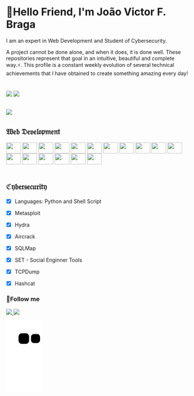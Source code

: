 # 🤘Hello Friend, I'm João Victor F. Braga

I am an expert in Web Development and Student of Cybersecurity.

A project cannot be done alone, and when it does, it is done well. These repositories represent that goal in an intuitive, beautiful and complete way.⚡️. This profile is a constant weekly evolution of several technical achievements that I have obtained to create something amazing every day!

<h1></h1>

<div>
<a href="https://github.com/eur0nymous"></a>

<img height="50%" src="https://github-readme-stats.vercel.app/api?username=eur0nymous&show_icons=true&theme=radical">
<img height="50%" src="https://github-readme-stats.vercel.app/api/top-langs/?username=eur0nymous&layout=compact&theme=radical">
<div>
<br/>

![](https://64.media.tumblr.com/9bdbeb956bf08d93025644e037172ee0/tumblr_np7jumRhbe1ux2wvpo1_500.gifv)

  <div>
  <h2>𝔚𝔢𝔟 𝔇𝔢𝔳𝔢𝔩𝔬𝔭𝔪𝔢𝔫𝔱</h2>
    <img align="center" height="30" width="40" src="https://cdn.jsdelivr.net/gh/devicons/devicon/icons/react/react-original.svg" />
    <img align="center" height="30" width="40" src="https://cdn.jsdelivr.net/gh/devicons/devicon/icons/nodejs/nodejs-original.svg" />
    <img align="center" height="30" width="40" src="https://cdn.jsdelivr.net/gh/devicons/devicon/icons/angularjs/angularjs-original.svg" />
    <img align="center" height="30" width="40" src="https://cdn.jsdelivr.net/gh/devicons/devicon/icons/vuejs/vuejs-original.svg" />
    <img align="center" height="30" width="40" src="https://cdn.jsdelivr.net/gh/devicons/devicon/icons/redux/redux-original.svg" />
    <img align="center" height="30" width="40" src="https://cdn.jsdelivr.net/gh/devicons/devicon/icons/typescript/typescript-original.svg" />
    <img align="center"height="30" width="40" src="https://cdn.jsdelivr.net/gh/devicons/devicon/icons/nextjs/nextjs-original.svg" />
    <img align="center" height="30" width="40" src="https://cdn.jsdelivr.net/gh/devicons/devicon/icons/mysql/mysql-original.svg" />
    <img align="center" height="30" width="40" src="https://cdn.jsdelivr.net/gh/devicons/devicon/icons/mongodb/mongodb-original.svg" />
    <img align="center" height="30" width="40" src="https://cdn.jsdelivr.net/gh/devicons/devicon/icons/redhat/redhat-original.svg" />
    <img align="center" height="30" width="40" src="https://cdn.jsdelivr.net/gh/devicons/devicon/icons/googlecloud/googlecloud-original.svg" />
    <img align="center" height="30" width="40"src="https://cdn.jsdelivr.net/gh/devicons/devicon/icons/sass/sass-original.svg" />
    <img align="center" height="30" width="40" src="https://cdn.jsdelivr.net/gh/devicons/devicon/icons/materialui/materialui-original.svg" />
    <img align="center" height="30" width="40" src="https://cdn.jsdelivr.net/gh/devicons/devicon/icons/bootstrap/bootstrap-original.svg" />
    <img align="center" height="30" width="40"src="https://cdn.jsdelivr.net/gh/devicons/devicon/icons/javascript/javascript-original.svg" />
    <img align="center" height="30" width="40" src="https://cdn.jsdelivr.net/gh/devicons/devicon/icons/docker/docker-original.svg" />
    <img align="center" height="30" width="40" src="https://cdn.jsdelivr.net/gh/devicons/devicon/icons/python/python-original.svg" />
  </div>

<br/>

<h2>ℭ𝔶𝔟𝔢𝔯𝔰𝔢𝔠𝔲𝔯𝔦𝔱𝔶</h2>

- [x] Languages: Python and Shell Script

- [x] Metasploit

- [x] Hydra

- [x] Aircrack

- [x] SQLMap

- [x] SET - Social Enginner Tools

- [x] TCPDump

- [x] Hashcat



<h3>🤘Follow me</h3>
<a href="https://linkedin.com/in/eur0nymous">
<img src="https://img.shields.io/badge/LinkedIn-0077B5?style=for-the-badge&logo=linkedin&logoColor=white">
</a>

<a href="https://open.spotify.com/user/ph45mwps5z222ohbqoipxho5w">
<img src="https://img.shields.io/badge/Spotify-1ED760?&style=for-the-badge&logo=spotify&logoColor=white">
</a>

![Snake animation](https://github.com/eur0nymous/eur0nymous/blob/output/github-contribution-grid-snake.svg)

